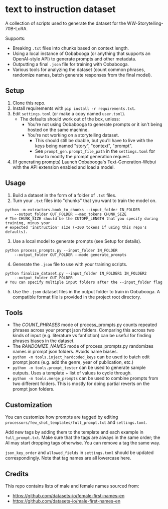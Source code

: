 # text to instruction dataset
A collection of scripts used to generate the dataset for the WW-Storytelling-70B-LoRA.

Supports:
- Breaking `.txt` files into chunks based on context length.
- Using a local instance of Oobabooga (or anything that supports an OpenAI-style API) to generate prompts and other metadata.
- Outputting a final `.json` file for training with Oobabooga.
- Various tools for analyzing the dataset (count common phrases, randomize names, batch generate responses from the final model).

## Setup

1. Clone this repo.
2. Install requirements with `pip install -r requirements.txt`.
3. Edit `settings.toml` (or make a copy named `user.toml`).
    - The defaults should work out of the box, unless:
      - You're not using Oobabooga to generate prompts or it isn't being hosted on the same machine.
      - You're not working on a storytelling dataset.
        - This should still be doable, but you'll have to live with the keys being named "story", "context", "prompt".
        - See `prompt_gen.prompt_file_path` in the `settings.toml` for how to modify the prompt generation request.
4. (If generating prompts) Launch Oobabooga's Text-Generation-Webui with the API extension enabled and load a model.

## Usage

1) Build a dataset in the form of a folder of `.txt` files. 
2) Turn your `.txt` files into "chunks" that you want to train the model on.
```
python -m extractors.book_to_chunks --input_folder IN_FOLDER 
    --output_folder OUT_FOLDER --max_tokens CHUNK_SIZE
# The CHUNK_SIZE should be the CUTOFF_LENGTH that you specify during training, minus your
# expected 'instruction' size (~300 tokens if using this repo's defaults).
``` 
3) Use a local model to generate prompts (see Setup for details).
```
python process_prompts.py --input_folder IN_FOLDER 
    --output_folder OUT_FOLDER --mode generate_prompts
```
4) Generate the `.json` file to use with your training scripts.
```
python finalize_dataset.py --input_folder IN_FOLDER1 IN_FOLDER2
    --output_folder OUT_FOLDER
# You can specify multiple input folders after the --input_folder flag
```
5) Use the `.json` dataset files in the output folder to train in Oobabooga. A compatible format file is provided in the project root directory.

## Tools

- The *COUNT_PHRASES* mode of process_prompts.py counts repeated phrases across your prompt json folders. Comparing this across two kinds of input (e.g. literature vs fanfiction) can be useful for finding phrases biases in the dataset.
- The *RANDOMIZE_NAMES* mode of process_prompts.py randomizes names in prompt json folders. Avoids name biases.
- `python -m tools.inject_hardcoded_keys` can be used to batch edit prompt jsons (e.g. add the genre, year of publication, etc.)
- `python -m tools.prompt_tester` can be used to generate sample outputs. Uses a template + list of values to cycle through.
- `python -m tools.merge_prompts` can be used to combine prompts from two different folders. This is mostly for doing partial reverts on the prompt json folders.

## Customization

You can customize how prompts are tagged by editing `processors/few_shot_templates/full_prompt.txt` and `settings.toml`.

Add new tags by adding them to the template and each example in `full_prompt.txt`. Make sure that the tags are always in the same order; the AI may start dropping tags otherwise. You can remove a tag the same way.

`json_key_order` and `allowed_fields` in `settings.toml` should be updated correspondingly. Note that tag names are all lowercase here.

## Credits

This repo contains lists of male and female names sourced from:
* https://github.com/datasets-io/female-first-names-en
* https://github.com/datasets-io/male-first-names-en

